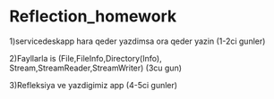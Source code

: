 # Reflection_homework
1)servicedeskapp hara qeder yazdimsa ora qeder yazin
(1-2ci gunler)


2)Fayllarla is
(File,FileInfo,Directory(Info), Stream,StreamReader,StreamWriter)
(3cu gun)


3)Refleksiya ve yazdigimiz app
(4-5ci gunler)
